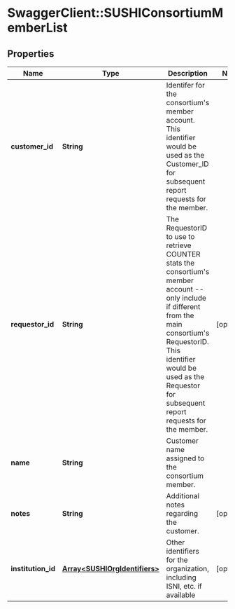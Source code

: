 # SwaggerClient::SUSHIConsortiumMemberList

## Properties
Name | Type | Description | Notes
------------ | ------------- | ------------- | -------------
**customer_id** | **String** | Identifer for the consortium&#39;s member account.  This identifier would be used as the Customer_ID for subsequent report requests for the member. | 
**requestor_id** | **String** | The RequestorID to use to retrieve COUNTER stats the consortium&#39;s member account -- only include if different from the main consortium&#39;s RequestorID.  This identifier would be used as the Requestor for subsequent report requests for the member. | [optional] 
**name** | **String** | Customer name assigned to the consortium member. | 
**notes** | **String** | Additional notes regarding the customer. | [optional] 
**institution_id** | [**Array&lt;SUSHIOrgIdentifiers&gt;**](SUSHIOrgIdentifiers.md) | Other identifiers for the organization, including ISNI, etc. if available | [optional] 


